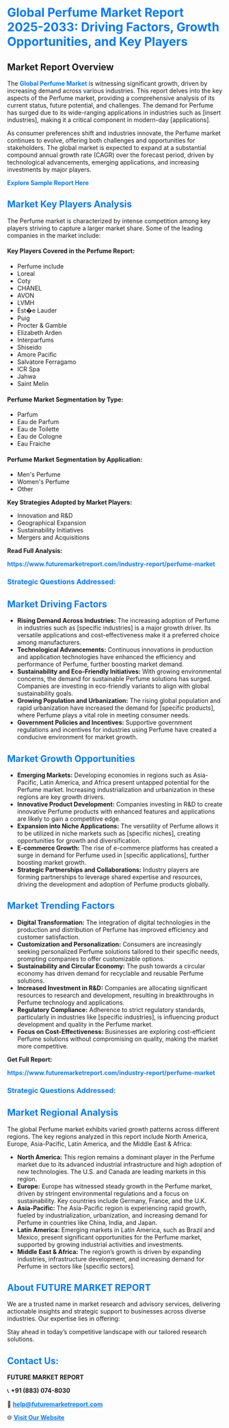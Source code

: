 <h1 style="color: #007BFF;">Global Perfume Market Report 2025-2033: Driving Factors, Growth Opportunities, and Key Players</h1>

<section id="overview">
<h2>Market Report Overview</h2>
<p>The <a href="https://www.futuremarketreport.com/industry-report/perfume-market" style="color: #007BFF; text-decoration: none;"><strong>Global Perfume Market</strong></a> is witnessing significant growth, driven by increasing demand across various industries. This report delves into the key aspects of the Perfume market, providing a comprehensive analysis of its current status, future potential, and challenges. The demand for Perfume has surged due to its wide-ranging applications in industries such as [insert industries], making it a critical component in modern-day [applications].</p>
<p>As consumer preferences shift and industries innovate, the Perfume market continues to evolve, offering both challenges and opportunities for stakeholders. The global market is expected to expand at a substantial compound annual growth rate (CAGR) over the forecast period, driven by technological advancements, emerging applications, and increasing investments by major players.</p>
</section>

<section id="overview">
<p><a href="https://www.futuremarketreport.com/request-sample/reportId=96741" style="color: #007BFF; text-decoration: none;"><strong>Explore Sample Report Here</strong></a></p>
</section>

<section id="key-players">
<h2 style="color: #007BFF;">Market Key Players Analysis</h2>
<p>The Perfume market is characterized by intense competition among key players striving to capture a larger market share. Some of the leading companies in the market include:</p>
<h4>Key Players Covered in the Perfume Report:</h4>
<ul><li>Perfume include</li><li>Loreal</li><li>Coty</li><li>CHANEL</li><li>AVON</li><li>LVMH</li><li>Est�e Lauder</li><li>Puig</li><li>Procter &amp; Gamble</li><li>Elizabeth Arden</li><li>Interparfums</li><li>Shiseido</li><li>Amore Pacific</li><li>Salvatore Ferragamo</li><li>ICR Spa</li><li>Jahwa</li><li>Saint Melin</li></ul>
<h4>Perfume Market Segmentation by Type:</h4>
<ul><li>Parfum</li><li>Eau de Parfum</li><li>Eau de Toilette</li><li>Eau de Cologne</li><li>Eau Fraiche</li></ul>

<h4>Perfume Market Segmentation by Application:</h4>
<ul><li>Men&#039;s Perfume</li><li>Women&#039;s Perfume</li><li>Other</li></ul>
<p><strong>Key Strategies Adopted by Market Players:</strong></p>
<ul>
<li>Innovation and R&D</li>
<li>Geographical Expansion</li>
<li>Sustainability Initiatives</li>
<li>Mergers and Acquisitions</li>
</ul>
</section>

<section>
<p><strong>Read Full Analysis: </strong></p><a href="https://www.futuremarketreport.com/industry-report/perfume-market" style="color: #007BFF; text-decoration: none;"><strong>https://www.futuremarketreport.com/industry-report/perfume-market</strong></a>
<h3 style="color: #007BFF;">Strategic Questions Addressed:</h3>
</section>

<section id="driving-factors">
<h2 style="color: #007BFF;">Market Driving Factors</h2>
<ul>
<li><strong>Rising Demand Across Industries:</strong> The increasing adoption of Perfume in industries such as [specific industries] is a major growth driver. Its versatile applications and cost-effectiveness make it a preferred choice among manufacturers.</li>
<li><strong>Technological Advancements:</strong> Continuous innovations in production and application technologies have enhanced the efficiency and performance of Perfume, further boosting market demand.</li>
<li><strong>Sustainability and Eco-Friendly Initiatives:</strong> With growing environmental concerns, the demand for sustainable Perfume solutions has surged. Companies are investing in eco-friendly variants to align with global sustainability goals.</li>
<li><strong>Growing Population and Urbanization:</strong> The rising global population and rapid urbanization have increased the demand for [specific products], where Perfume plays a vital role in meeting consumer needs.</li>
<li><strong>Government Policies and Incentives:</strong> Supportive government regulations and incentives for industries using Perfume have created a conducive environment for market growth.</li>
</ul>
</section>

<section id="growth-opportunities">
<h2 style="color: #007BFF;">Market Growth Opportunities</h2>
<ul>
<li><strong>Emerging Markets:</strong> Developing economies in regions such as Asia-Pacific, Latin America, and Africa present untapped potential for the Perfume market. Increasing industrialization and urbanization in these regions are key growth drivers.</li>
<li><strong>Innovative Product Development:</strong> Companies investing in R&D to create innovative Perfume products with enhanced features and applications are likely to gain a competitive edge.</li>
<li><strong>Expansion into Niche Applications:</strong> The versatility of Perfume allows it to be utilized in niche markets such as [specific niches], creating opportunities for growth and diversification.</li>
<li><strong>E-commerce Growth:</strong> The rise of e-commerce platforms has created a surge in demand for Perfume used in [specific applications], further boosting market growth.</li>
<li><strong>Strategic Partnerships and Collaborations:</strong> Industry players are forming partnerships to leverage shared expertise and resources, driving the development and adoption of Perfume products globally.</li>
</ul>
</section>

<section id="trending-factors">
<h2 style="color: #007BFF;">Market Trending Factors</h2>
<ul>
<li><strong>Digital Transformation:</strong> The integration of digital technologies in the production and distribution of Perfume has improved efficiency and customer satisfaction.</li>
<li><strong>Customization and Personalization:</strong> Consumers are increasingly seeking personalized Perfume solutions tailored to their specific needs, prompting companies to offer customizable options.</li>
<li><strong>Sustainability and Circular Economy:</strong> The push towards a circular economy has driven demand for recyclable and reusable Perfume solutions.</li>
<li><strong>Increased Investment in R&D:</strong> Companies are allocating significant resources to research and development, resulting in breakthroughs in Perfume technology and applications.</li>
<li><strong>Regulatory Compliance:</strong> Adherence to strict regulatory standards, particularly in industries like [specific industries], is influencing product development and quality in the Perfume market.</li>
<li><strong>Focus on Cost-Effectiveness:</strong> Businesses are exploring cost-efficient Perfume solutions without compromising on quality, making the market more competitive.</li>
</ul>
</section>

<section>
<p><strong>Get Full Report: </strong></p><a href="https://www.futuremarketreport.com/industry-report/perfume-market" style="color: #007BFF; text-decoration: none;"><strong>https://www.futuremarketreport.com/industry-report/perfume-market</strong></a>
<h3 style="color: #007BFF;">Strategic Questions Addressed:</h3>
</section>


<section id="regional-analysis">
<h2 style="color: #007BFF;">Market Regional Analysis</h2>
<p>The global Perfume market exhibits varied growth patterns across different regions. The key regions analyzed in this report include North America, Europe, Asia-Pacific, Latin America, and the Middle East & Africa:</p>
<ul>
<li><strong>North America:</strong> This region remains a dominant player in the Perfume market due to its advanced industrial infrastructure and high adoption of new technologies. The U.S. and Canada are leading markets in this region.</li>
<li><strong>Europe:</strong> Europe has witnessed steady growth in the Perfume market, driven by stringent environmental regulations and a focus on sustainability. Key countries include Germany, France, and the U.K.</li>
<li><strong>Asia-Pacific:</strong> The Asia-Pacific region is experiencing rapid growth, fueled by industrialization, urbanization, and increasing demand for Perfume in countries like China, India, and Japan.</li>
<li><strong>Latin America:</strong> Emerging markets in Latin America, such as Brazil and Mexico, present significant opportunities for the Perfume market, supported by growing industrial activities and investments.</li>
<li><strong>Middle East & Africa:</strong> The region’s growth is driven by expanding industries, infrastructure development, and increasing demand for Perfume in sectors like [specific sectors].</li>
</ul>
</section>

<footer>
<h2 style="color: #007BFF;">About FUTURE MARKET REPORT</h2>
<p>We are a trusted name in market research and advisory services, delivering actionable insights and strategic support to businesses across diverse industries. Our expertise lies in offering:</p>

<p>Stay ahead in today’s competitive landscape with our tailored research solutions.</p>

<h2 style="color: #007BFF;">Contact Us:</h2>
<p><strong>FUTURE MARKET REPORT</strong></p>
<p>📞 <strong>+91 (883) 074-8030</strong></p>
<p>📧 <strong><a href="mailto:help@futuremarketreport.com" style="color: #007BFF;">help@futuremarketreport.com</a></strong></p>
<p>🌐 <strong><a href="https://www.futuremarketreport.com/" style="color: #007BFF;">Visit Our Website</a></strong></p>
</footer>
